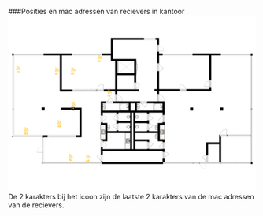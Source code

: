 ###Posities en mac adressen van recievers in kantoor
![Screenshot](screenshot.png)
De 2 karakters bij het icoon zijn de laatste 2 karakters van de mac adressen van de recievers.
